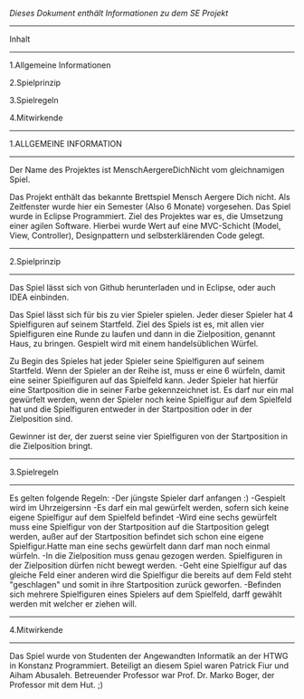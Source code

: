 *Dieses Dokument enthält Informationen zu dem SE Projekt*

________________________________________________________________________________
Inhalt
__________________________________________________________________________________
1.Allgemeine Informationen

2.Spielprinzip

3.Spielregeln

4.Mitwirkende
_____________________________________________________________________________________

1.ALLGEMEINE INFORMATION
_________________________________________________________________________________

Der Name des Projektes ist MenschAergereDichNicht vom gleichnamigen Spiel.

Das Projekt enthält das bekannte Brettspiel Mensch Aergere Dich nicht. Als Zeitfenster wurde hier ein Semester
(Also 6 Monate) vorgesehen. Das Spiel wurde in Eclipse Programmiert.
Ziel des Projektes war es, die Umsetzung einer agilen Software. Hierbei wurde Wert auf eine MVC-Schicht (Model, View, Controller),
Designpattern und selbsterklärenden Code gelegt.


__________________________________________________________________________________

2.Spielprinzip

__________________________________________________________________________________

Das Spiel lässt sich von Github herunterladen und in Eclipse, oder auch IDEA einbinden.

Das Spiel lässt sich für bis zu vier Spieler spielen. Jeder dieser Spieler hat 4 Spielfiguren auf seinem Startfeld.
Ziel des Spiels ist es, mit allen vier Spielfiguren eine Runde zu laufen und dann in die Zielposition, genannt Haus,
zu bringen. Gespielt wird mit einem handelsüblichen Würfel.

Zu Begin des Spieles hat jeder Spieler seine Spielfiguren auf seinem Startfeld. Wenn der Spieler an der Reihe ist,
muss er eine 6 würfeln, damit eine seiner Spielfiguren auf das Spielfeld kann. Jeder Spieler hat hierfür eine
Startposition die in seiner Farbe gekennzeichnet ist. Es darf nur ein mal gewürfelt werden, wenn der Spieler noch
keine Spielfigur auf dem Spielfeld hat und die Spielfiguren entweder in der Startposition oder in der Zielposition sind.

Gewinner ist der, der zuerst seine vier Spielfiguren von der Startposition in die Zielposition bringt.

_________________________________________________________________________

3.Spielregeln

_______________________________________________________________________

Es gelten folgende Regeln:
-Der jüngste Spieler darf anfangen :) 
-Gespielt wird im Uhrzeigersinn
-Es darf ein mal gewürfelt werden, sofern sich keine eigene Spielfigur auf dem Spielfeld befindet
-Wird eine sechs gewürfelt muss eine Spielfigur von der Startposition auf die Startposition gelegt werden, außer auf der
 Startposition befindet sich schon eine eigene Spielfigur.Hatte man eine sechs gewürfelt dann darf man noch einmal würfeln.
-In die Zielposition muss genau gezogen werden. Spielfiguren in der Zielposition dürfen nicht bewegt werden.
-Geht eine Spielfigur auf das gleiche Feld einer anderen wird die Spielfigur die bereits auf dem Feld steht "geschlagen"
 und somit in ihre Startposition zurück geworfen.
-Befinden sich mehrere Spielfiguren eines Spielers auf dem Spielfeld, darff gewählt werden mit welcher er ziehen will.

______________________________________________________________________________

 4.Mitwirkende
___________________________________________________________________________

Das Spiel wurde von Studenten der Angewandten Informatik an der HTWG in Konstanz Programmiert.
Beteiligt an diesem Spiel waren Patrick Fiur und Aiham Abusaleh. Betreuender Professor war
Prof. Dr. Marko Boger, der Professor mit dem Hut. ;) 
